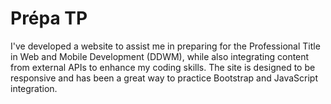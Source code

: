 # Prépa TP
I've developed a website to assist me in preparing for the Professional Title in Web and Mobile Development (DDWM), while also integrating content from external APIs to enhance my coding skills. The site is designed to be responsive and has been a great way to practice Bootstrap and JavaScript integration.
